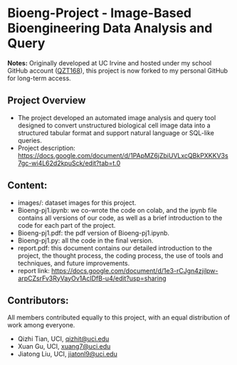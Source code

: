 # Bioeng-Project - Image-Based Bioengineering Data Analysis and Query
**Notes:** Originally developed at UC Irvine and hosted under my school GitHub account ([QZT168](https://github.com/QZT168)), this project is now forked to my personal GitHub for long-term access.

## Project Overview
- The project developed an automated image analysis and query tool designed to convert unstructured biological cell image data into a structured tabular format and support natural language or SQL-like queries.
- Project description: https://docs.google.com/document/d/1PApMZ6jZbiUVLxcQBkPXKKV3s7gc-wi4L62d2kpuSck/edit?tab=t.0

## Content:
- images/: dataset images for this project.
- Bioeng-pj1.ipynb: we co-wrote the code on colab, and the ipynb file contains all versions of our code, as well as a brief introduction to the code for each part of the project.
- Bioeng-pj1.pdf: the pdf version of Bioeng-pj1.ipynb.
- Bioeng-pj1.py: all the code in the final version.
- report.pdf: this document contains our detailed introduction to the project, the thought process, the coding process, the use of tools and techniques, and future improvements.
- report link: https://docs.google.com/document/d/1e3-rCJgn4zjilpw-arpCZsrFv3RyVayOv1AcIDfB-u4/edit?usp=sharing

## Contributors:
All members contributed equally to this project, with an equal distribution of work among everyone.
- Qizhi Tian, UCI, qizhit@uci.edu
- Xuan Gu, UCI, xuang7@uci.edu
- Jiatong Liu, UCI, jiatonl9@uci.edu
